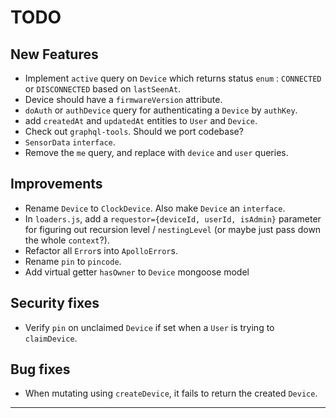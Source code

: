 # TODO

## New Features

- Implement `active` query on `Device` which returns status `enum` : `CONNECTED` or `DISCONNECTED` based on `lastSeenAt`.
- Device should have a `firmwareVersion` attribute.
- `doAuth` or `authDevice` query for authenticating a `Device` by `authKey`.
- add `createdAt` and `updatedAt` entities to `User` and `Device`.
- Check out `graphql-tools`. Should we port codebase?
- `SensorData` `interface`.
- Remove the `me` query, and replace with `device` and `user` queries.

## Improvements

- Rename `Device` to `ClockDevice`. Also make `Device` an `interface`.
- In `loaders.js`, add a `requestor={deviceId, userId, isAdmin}` parameter for figuring out recursion level / `nestingLevel` (or maybe just pass down the whole `context`?).
- Refactor all `Error`s into `ApolloError`s.
- Rename `pin` to `pincode`.
- Add virtual getter `hasOwner` to `Device` mongoose model

## Security fixes

- Verify `pin` on unclaimed `Device` if set when a `User` is trying to `claimDevice`.

## Bug fixes

- When mutating using `createDevice`, it fails to return the created `Device`.

---
